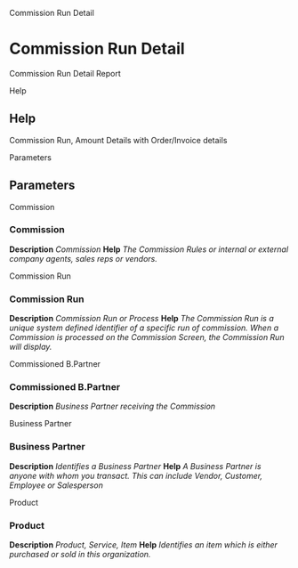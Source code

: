 
Commission Run Detail
# Commission Run Detail


Commission Run Detail Report

Help
## Help

Commission Run, Amount Details with Order/Invoice details

Parameters
## Parameters


Commission
### Commission

**Description**
 *Commission*
**Help**
 *The Commission Rules or internal or external company agents, sales reps or vendors.*

Commission Run
### Commission Run

**Description**
 *Commission Run or Process*
**Help**
 *The Commission Run is a unique system defined identifier of a specific run of commission.  When a Commission is processed on the Commission Screen, the Commission Run will display.*

Commissioned B.Partner
### Commissioned B.Partner

**Description**
 *Business Partner receiving the Commission*

Business Partner
### Business Partner

**Description**
 *Identifies a Business Partner*
**Help**
 *A Business Partner is anyone with whom you transact.  This can include Vendor, Customer, Employee or Salesperson*

Product
### Product

**Description**
 *Product, Service, Item*
**Help**
 *Identifies an item which is either purchased or sold in this organization.*
